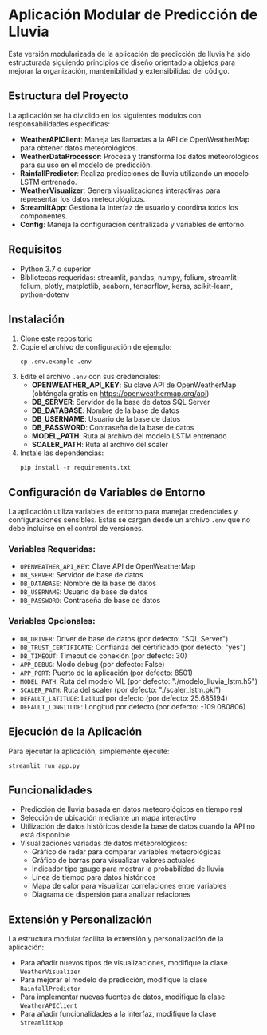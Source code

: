 # Aplicación Modular de Predicción de Lluvia

Esta versión modularizada de la aplicación de predicción de lluvia ha sido estructurada siguiendo principios de diseño orientado a objetos para mejorar la organización, mantenibilidad y extensibilidad del código.

## Estructura del Proyecto

La aplicación se ha dividido en los siguientes módulos con responsabilidades específicas:

- **WeatherAPIClient**: Maneja las llamadas a la API de OpenWeatherMap para obtener datos meteorológicos.
- **WeatherDataProcessor**: Procesa y transforma los datos meteorológicos para su uso en el modelo de predicción.
- **RainfallPredictor**: Realiza predicciones de lluvia utilizando un modelo LSTM entrenado.
- **WeatherVisualizer**: Genera visualizaciones interactivas para representar los datos meteorológicos.
- **StreamlitApp**: Gestiona la interfaz de usuario y coordina todos los componentes.
- **Config**: Maneja la configuración centralizada y variables de entorno.

## Requisitos

- Python 3.7 o superior
- Bibliotecas requeridas: streamlit, pandas, numpy, folium, streamlit-folium, plotly, matplotlib, seaborn, tensorflow, keras, scikit-learn, python-dotenv

## Instalación

1. Clone este repositorio
2. Copie el archivo de configuración de ejemplo:
   ```
   cp .env.example .env
   ```
3. Edite el archivo `.env` con sus credenciales:
   - **OPENWEATHER_API_KEY**: Su clave API de OpenWeatherMap (obténgala gratis en https://openweathermap.org/api)
   - **DB_SERVER**: Servidor de la base de datos SQL Server
   - **DB_DATABASE**: Nombre de la base de datos
   - **DB_USERNAME**: Usuario de la base de datos
   - **DB_PASSWORD**: Contraseña de la base de datos
   - **MODEL_PATH**: Ruta al archivo del modelo LSTM entrenado
   - **SCALER_PATH**: Ruta al archivo del scaler
4. Instale las dependencias:
   ```
   pip install -r requirements.txt
   ```

## Configuración de Variables de Entorno

La aplicación utiliza variables de entorno para manejar credenciales y configuraciones sensibles. Estas se cargan desde un archivo `.env` que no debe incluirse en el control de versiones.

### Variables Requeridas:

- `OPENWEATHER_API_KEY`: Clave API de OpenWeatherMap
- `DB_SERVER`: Servidor de base de datos
- `DB_DATABASE`: Nombre de la base de datos
- `DB_USERNAME`: Usuario de base de datos
- `DB_PASSWORD`: Contraseña de base de datos

### Variables Opcionales:

- `DB_DRIVER`: Driver de base de datos (por defecto: "SQL Server")
- `DB_TRUST_CERTIFICATE`: Confianza del certificado (por defecto: "yes")
- `DB_TIMEOUT`: Timeout de conexión (por defecto: 30)
- `APP_DEBUG`: Modo debug (por defecto: False)
- `APP_PORT`: Puerto de la aplicación (por defecto: 8501)
- `MODEL_PATH`: Ruta del modelo ML (por defecto: "./modelo_lluvia_lstm.h5")
- `SCALER_PATH`: Ruta del scaler (por defecto: "./scaler_lstm.pkl")
- `DEFAULT_LATITUDE`: Latitud por defecto (por defecto: 25.685194)
- `DEFAULT_LONGITUDE`: Longitud por defecto (por defecto: -109.080806)

## Ejecución de la Aplicación

Para ejecutar la aplicación, simplemente ejecute:

```
streamlit run app.py
```

## Funcionalidades

- Predicción de lluvia basada en datos meteorológicos en tiempo real
- Selección de ubicación mediante un mapa interactivo
- Utilización de datos históricos desde la base de datos cuando la API no está disponible
- Visualizaciones variadas de datos meteorológicos:
  - Gráfico de radar para comparar variables meteorológicas
  - Gráfico de barras para visualizar valores actuales
  - Indicador tipo gauge para mostrar la probabilidad de lluvia
  - Línea de tiempo para datos históricos
  - Mapa de calor para visualizar correlaciones entre variables
  - Diagrama de dispersión para analizar relaciones

## Extensión y Personalización

La estructura modular facilita la extensión y personalización de la aplicación:

- Para añadir nuevos tipos de visualizaciones, modifique la clase `WeatherVisualizer`
- Para mejorar el modelo de predicción, modifique la clase `RainfallPredictor`
- Para implementar nuevas fuentes de datos, modifique la clase `WeatherAPIClient`
- Para añadir funcionalidades a la interfaz, modifique la clase `StreamlitApp`
